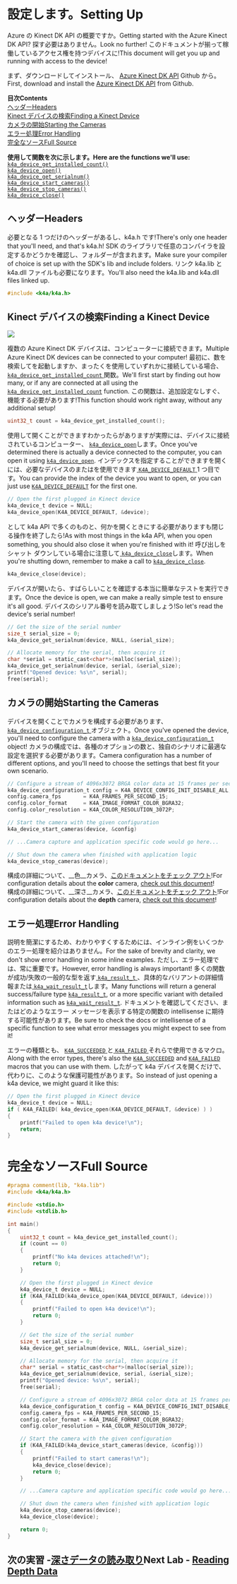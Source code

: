 # <a name="setting-up"></a><span data-ttu-id="68532-101">設定します。</span><span class="sxs-lookup"><span data-stu-id="68532-101">Setting Up</span></span>

<span data-ttu-id="68532-102">Azure の Kinect DK API の概要ですか。</span><span class="sxs-lookup"><span data-stu-id="68532-102">Getting started with the Azure Kinect DK API?</span></span> <span data-ttu-id="68532-103">探す必要はありません。</span><span class="sxs-lookup"><span data-stu-id="68532-103">Look no further!</span></span> <span data-ttu-id="68532-104">このドキュメントが揃って稼働しているアクセス権を持つデバイスに!</span><span class="sxs-lookup"><span data-stu-id="68532-104">This document will get you up and running with access to the device!</span></span>

<span data-ttu-id="68532-105">まず、ダウンロードしてインストール、 [Azure Kinect DK API](https://github.com/Microsoft/Azure-Kinect-Sensor-SDK) Github から。</span><span class="sxs-lookup"><span data-stu-id="68532-105">First, download and install the [Azure Kinect DK API](https://github.com/Microsoft/Azure-Kinect-Sensor-SDK) from Github.</span></span>

<span data-ttu-id="68532-106">**目次**</span><span class="sxs-lookup"><span data-stu-id="68532-106">**Contents**</span></span>  
[<span data-ttu-id="68532-107">ヘッダー</span><span class="sxs-lookup"><span data-stu-id="68532-107">Headers</span></span>](#Headers)  
[<span data-ttu-id="68532-108">Kinect デバイスの検索</span><span class="sxs-lookup"><span data-stu-id="68532-108">Finding a Kinect Device</span></span>](#Finding-a-Kinect-Device)  
[<span data-ttu-id="68532-109">カメラの開始</span><span class="sxs-lookup"><span data-stu-id="68532-109">Starting the Cameras</span></span>](#Starting-the-Cameras)  
[<span data-ttu-id="68532-110">エラー処理</span><span class="sxs-lookup"><span data-stu-id="68532-110">Error Handling</span></span>](#Error-Handling)  
[<span data-ttu-id="68532-111">完全なソース</span><span class="sxs-lookup"><span data-stu-id="68532-111">Full Source</span></span>](#Full-Source)  

<span data-ttu-id="68532-112">**使用して関数を次に示します。**</span><span class="sxs-lookup"><span data-stu-id="68532-112">**Here are the functions we'll use:**</span></span>  
[`k4a_device_get_installed_count()`](https://review.docs.microsoft.com/en-us/azurekinect/api/k4a-device-get-installed-count)  
[`k4a_device_open()`](https://review.docs.microsoft.com/en-us/azurekinect/api/k4a-device-open)  
[`k4a_device_get_serialnum()`](https://review.docs.microsoft.com/en-us/azurekinect/api/k4a-device-get-serialnum)  
[`k4a_device_start_cameras()`](https://review.docs.microsoft.com/en-us/azurekinect/api/k4a-device-start-cameras)  
[`k4a_device_stop_cameras()`](https://review.docs.microsoft.com/en-us/azurekinect/api/k4a-device-stop-cameras)  
[`k4a_device_close()`](https://review.docs.microsoft.com/en-us/azurekinect/api/k4a-device-close)

## <a name="headers"></a><span data-ttu-id="68532-113">ヘッダー</span><span class="sxs-lookup"><span data-stu-id="68532-113">Headers</span></span>
<span data-ttu-id="68532-114">必要となる 1 つだけのヘッダーがあるし、k4a.h です!</span><span class="sxs-lookup"><span data-stu-id="68532-114">There's only one header that you'll need, and that's k4a.h!</span></span> <span data-ttu-id="68532-115">SDK のライブラリで任意のコンパイラを設定するかどうかを確認し、フォルダーが含まれます。</span><span class="sxs-lookup"><span data-stu-id="68532-115">Make sure your compiler of choice is set up with the SDK's lib and include folders.</span></span> <span data-ttu-id="68532-116">リンク k4a.lib と k4a.dll ファイルも必要になります。</span><span class="sxs-lookup"><span data-stu-id="68532-116">You'll also need the k4a.lib and k4a.dll files linked up.</span></span>
```C
#include <k4a/k4a.h>
```

## <a name="finding-a-kinect-device"></a><span data-ttu-id="68532-117">Kinect デバイスの検索</span><span class="sxs-lookup"><span data-stu-id="68532-117">Finding a Kinect Device</span></span>

![](img/Serial.png)

<span data-ttu-id="68532-118">複数の Azure Kinect DK デバイスは、コンピューターに接続できます。</span><span class="sxs-lookup"><span data-stu-id="68532-118">Multiple Azure Kinect DK devices can be connected to your computer!</span></span> <span data-ttu-id="68532-119">最初に、数を検索してを起動しますか、まったくを使用していずれかに接続している場合、 [ `k4a_device_get_installed_count` ](https://review.docs.microsoft.com/en-us/azurekinect/api/k4a-device-get-installed-count)関数。</span><span class="sxs-lookup"><span data-stu-id="68532-119">We'll first start by finding out how many, or if any are connected at all using the [`k4a_device_get_installed_count`](https://review.docs.microsoft.com/en-us/azurekinect/api/k4a-device-get-installed-count) function.</span></span> <span data-ttu-id="68532-120">この関数は、追加設定なしすぐ、機能する必要があります!</span><span class="sxs-lookup"><span data-stu-id="68532-120">This function should work right away, without any additional setup!</span></span>

```C
uint32_t count = k4a_device_get_installed_count();
```

<span data-ttu-id="68532-121">使用して開くことができますわかったらがありますが実際には、デバイスに接続されているコンピューター、 [ `k4a_device_open`](https://review.docs.microsoft.com/en-us/azurekinect/api/k4a-device-open)します。</span><span class="sxs-lookup"><span data-stu-id="68532-121">Once you've determined there is actually a device connected to the computer, you can open it using [`k4a_device_open`](https://review.docs.microsoft.com/en-us/azurekinect/api/k4a-device-open).</span></span> <span data-ttu-id="68532-122">インデックスを指定することができますを開くには、必要なデバイスのまたはを使用できます[ `K4A_DEVICE_DEFAULT` ](https://review.docs.microsoft.com/en-us/azurekinect/api/K4A-DEVICE-DEFAULT) 1 つ目です。</span><span class="sxs-lookup"><span data-stu-id="68532-122">You can provide the index of the device you want to open, or you can just use [`K4A_DEVICE_DEFAULT`](https://review.docs.microsoft.com/en-us/azurekinect/api/K4A-DEVICE-DEFAULT) for the first one.</span></span>

```C
// Open the first plugged in Kinect device
k4a_device_t device = NULL;
k4a_device_open(K4A_DEVICE_DEFAULT, &device);
```
<span data-ttu-id="68532-123">として k4a API で多くのものと、何かを開くときにする必要がありますも閉じる操作を終了したら!</span><span class="sxs-lookup"><span data-stu-id="68532-123">As with most things in the k4a API, when you open something, you should also close it when you're finished with it!</span></span> <span data-ttu-id="68532-124">呼び出しをシャット ダウンしている場合に注意して[ `k4a_device_close`](https://review.docs.microsoft.com/en-us/azurekinect/api/k4a-device-close)します。</span><span class="sxs-lookup"><span data-stu-id="68532-124">When you're shutting down, remember to make a call to [`k4a_device_close`](https://review.docs.microsoft.com/en-us/azurekinect/api/k4a-device-close).</span></span>

```C
k4a_device_close(device);
```

<span data-ttu-id="68532-125">デバイスが開いたら、すばらしいことを確認する本当に簡単なテストを実行できます。</span><span class="sxs-lookup"><span data-stu-id="68532-125">Once the device is open, we can make a really simple test to ensure it's all good.</span></span> <span data-ttu-id="68532-126">デバイスのシリアル番号を読み取てしましょう!</span><span class="sxs-lookup"><span data-stu-id="68532-126">So let's read the device's serial number!</span></span>

```C
// Get the size of the serial number
size_t serial_size = 0;
k4a_device_get_serialnum(device, NULL, &serial_size);

// Allocate memory for the serial, then acquire it
char *serial = static_cast<char*>(malloc(serial_size));
k4a_device_get_serialnum(device, serial, &serial_size);
printf("Opened device: %s\n", serial);
free(serial);
```

## <a name="starting-the-cameras"></a><span data-ttu-id="68532-127">カメラの開始</span><span class="sxs-lookup"><span data-stu-id="68532-127">Starting the Cameras</span></span>

<span data-ttu-id="68532-128">デバイスを開くことでカメラを構成する必要があります、 [ `k4a_device_configuration_t` ](https://review.docs.microsoft.com/en-us/azurekinect/api/k4a-device-configuration-t)オブジェクト。</span><span class="sxs-lookup"><span data-stu-id="68532-128">Once you've opened the device, you'll need to configure the camera with a [`k4a_device_configuration_t`](https://review.docs.microsoft.com/en-us/azurekinect/api/k4a-device-configuration-t) object!</span></span> <span data-ttu-id="68532-129">カメラの構成では、各種のオプションの数と、独自のシナリオに最適な設定を選択する必要があります。</span><span class="sxs-lookup"><span data-stu-id="68532-129">Camera configuration has a number of different options, and you'll need to choose the settings that best fit your own scenario.</span></span>

```C
// Configure a stream of 4096x3072 BRGA color data at 15 frames per second
k4a_device_configuration_t config = K4A_DEVICE_CONFIG_INIT_DISABLE_ALL;
config.camera_fps       = K4A_FRAMES_PER_SECOND_15;
config.color_format     = K4A_IMAGE_FORMAT_COLOR_BGRA32;
config.color_resolution = K4A_COLOR_RESOLUTION_3072P;

// Start the camera with the given configuration
k4a_device_start_cameras(device, &config)

// ...Camera capture and application specific code would go here...

// Shut down the camera when finished with application logic
k4a_device_stop_cameras(device);
```

<span data-ttu-id="68532-130">構成の詳細について、__色__カメラ、[このドキュメントをチェック アウト]()!</span><span class="sxs-lookup"><span data-stu-id="68532-130">For configuration details about the __color__ camera, [check out this document]()!</span></span>  
<span data-ttu-id="68532-131">構成の詳細について、__深さ__カメラ、[このドキュメントをチェック アウト]()!</span><span class="sxs-lookup"><span data-stu-id="68532-131">For configuration details about the __depth__ camera, [check out this document]()!</span></span>

## <a name="error-handling"></a><span data-ttu-id="68532-132">エラー処理</span><span class="sxs-lookup"><span data-stu-id="68532-132">Error Handling</span></span>

<span data-ttu-id="68532-133">説明を簡潔にするため、わかりやすくするためには、インライン例をいくつかのエラー処理を紹介はありません。</span><span class="sxs-lookup"><span data-stu-id="68532-133">For the sake of brevity and clarity, we don't show error handling in some inline examples.</span></span> <span data-ttu-id="68532-134">ただし、エラー処理では、常に重要です。</span><span class="sxs-lookup"><span data-stu-id="68532-134">However, error handling is always important!</span></span> <span data-ttu-id="68532-135">多くの関数が成功/失敗の一般的な型を返す[ `k4a_result_t` ](https://review.docs.microsoft.com/en-us/azurekinect/api/k4a-result-t)、具体的なバリアントの詳細情報または[ `k4a_wait_result_t`](https://review.docs.microsoft.com/en-us/azurekinect/api/k4a-wait-result-t)します。</span><span class="sxs-lookup"><span data-stu-id="68532-135">Many functions will return a general success/failure type [`k4a_result_t`](https://review.docs.microsoft.com/en-us/azurekinect/api/k4a-result-t), or a more specific variant with detailed information such as [`k4a_wait_result_t`](https://review.docs.microsoft.com/en-us/azurekinect/api/k4a-wait-result-t).</span></span> <span data-ttu-id="68532-136">ドキュメントを確認してください、またはどのようなエラー メッセージを表示する特定の関数の intellisense に期待する可能性があります。</span><span class="sxs-lookup"><span data-stu-id="68532-136">Be sure to check the docs or intellisense of a specific function to see what error messages you might expect to see from it!</span></span>

<span data-ttu-id="68532-137">エラーの種類とも、 [ `K4A_SUCCEEDED` ](https://review.docs.microsoft.com/en-us/azurekinect/api/K4A-SUCCEEDED)と[ `K4A_FAILED` ](https://review.docs.microsoft.com/en-us/azurekinect/api/K4A-FAILED)それらで使用できるマクロ。</span><span class="sxs-lookup"><span data-stu-id="68532-137">Along with the error types, there's also the [`K4A_SUCCEEDED`](https://review.docs.microsoft.com/en-us/azurekinect/api/K4A-SUCCEEDED) and [`K4A_FAILED`](https://review.docs.microsoft.com/en-us/azurekinect/api/K4A-FAILED) macros that you can use with them.</span></span> <span data-ttu-id="68532-138">したがって k4a デバイスを開くだけで、代わりに、このような保護可能性があります。</span><span class="sxs-lookup"><span data-stu-id="68532-138">So instead of just opening a k4a device, we might guard it like this:</span></span>

```C
// Open the first plugged in Kinect device
k4a_device_t device = NULL;
if ( K4A_FAILED( k4a_device_open(K4A_DEVICE_DEFAULT, &device) ) )
{
    printf("Failed to open k4a device!\n");
    return;
}
```

# <a name="full-source"></a><span data-ttu-id="68532-139">完全なソース</span><span class="sxs-lookup"><span data-stu-id="68532-139">Full Source</span></span>

```C
#pragma comment(lib, "k4a.lib")
#include <k4a/k4a.h>

#include <stdio.h>
#include <stdlib.h>

int main()
{
    uint32_t count = k4a_device_get_installed_count();
    if (count == 0)
    {
        printf("No k4a devices attached!\n");
        return 0;
    }

    // Open the first plugged in Kinect device
    k4a_device_t device = NULL;
    if (K4A_FAILED(k4a_device_open(K4A_DEVICE_DEFAULT, &device)))
    {
        printf("Failed to open k4a device!\n");
        return 0;
    }

    // Get the size of the serial number
    size_t serial_size = 0;
    k4a_device_get_serialnum(device, NULL, &serial_size);

    // Allocate memory for the serial, then acquire it
    char* serial = static_cast<char*>(malloc(serial_size));
    k4a_device_get_serialnum(device, serial, &serial_size);
    printf("Opened device: %s\n", serial);
    free(serial);

    // Configure a stream of 4096x3072 BRGA color data at 15 frames per second
    k4a_device_configuration_t config = K4A_DEVICE_CONFIG_INIT_DISABLE_ALL;
    config.camera_fps = K4A_FRAMES_PER_SECOND_15;
    config.color_format = K4A_IMAGE_FORMAT_COLOR_BGRA32;
    config.color_resolution = K4A_COLOR_RESOLUTION_3072P;

    // Start the camera with the given configuration
    if (K4A_FAILED(k4a_device_start_cameras(device, &config)))
    {
        printf("Failed to start cameras!\n");
        k4a_device_close(device);
        return 0;
    }

    // ...Camera capture and application specific code would go here...

    // Shut down the camera when finished with application logic
    k4a_device_stop_cameras(device);
    k4a_device_close(device);

    return 0;
}
```

## <a name="next-lab---reading-depth-datareaddepthmd"></a><span data-ttu-id="68532-140">次の実習 -[深さデータの読み取り](ReadDepth.md)</span><span class="sxs-lookup"><span data-stu-id="68532-140">Next Lab - [Reading Depth Data](ReadDepth.md)</span></span>
